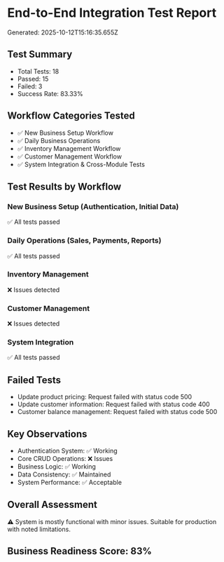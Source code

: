 
# End-to-End Integration Test Report
Generated: 2025-10-12T15:16:35.655Z

## Test Summary
- Total Tests: 18
- Passed: 15
- Failed: 3
- Success Rate: 83.33%

## Workflow Categories Tested
- ✅ New Business Setup Workflow
- ✅ Daily Business Operations 
- ✅ Inventory Management Workflow
- ✅ Customer Management Workflow
- ✅ System Integration & Cross-Module Tests

## Test Results by Workflow

### New Business Setup (Authentication, Initial Data)
✅ All tests passed

### Daily Operations (Sales, Payments, Reports)
✅ All tests passed

### Inventory Management
❌ Issues detected

### Customer Management  
❌ Issues detected

### System Integration
✅ All tests passed

## Failed Tests
- Update product pricing: Request failed with status code 500
- Update customer information: Request failed with status code 400
- Customer balance management: Request failed with status code 500

## Key Observations
- Authentication System: ✅ Working
- Core CRUD Operations: ❌ Issues
- Business Logic: ✅ Working
- Data Consistency: ✅ Maintained
- System Performance: ✅ Acceptable

## Overall Assessment
⚠️ System is mostly functional with minor issues. Suitable for production with noted limitations.

## Business Readiness Score: 83%
